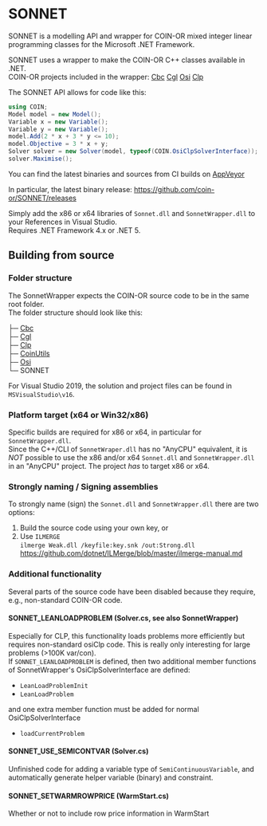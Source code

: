 # SONNET

SONNET is a modelling API and wrapper for COIN-OR mixed integer linear programming classes for the Microsoft .NET Framework.

SONNET uses a wrapper to make the COIN-OR C++ classes available in .NET.  
COIN-OR projects included in the wrapper:
[Cbc](https://github.com/coin-or/Cbc) 
[Cgl](https://github.com/coin-or/Cgl)
[Osi](https://github.com/coin-or/Osi)
[Clp](https://github.com/coin-or/Clp)

The SONNET API allows for code like this:

```C#
using COIN;  
Model model = new Model();
Variable x = new Variable();
Variable y = new Variable();
model.Add(2 * x + 3 * y <= 10);
model.Objective = 3 * x + y;
Solver solver = new Solver(model, typeof(COIN.OsiClpSolverInterface));
solver.Maximise();
```

You can find the latest binaries and sources from CI builds on [AppVeyor](https://ci.appveyor.com/project/coin-or/sonnet/build/artifacts)  

In particular, the latest binary release:
https://github.com/coin-or/SONNET/releases

Simply add the x86 or x64 libraries of `Sonnet.dll` and `SonnetWrapper.dll` to your References in Visual Studio.  
Requires .NET Framework 4.x or .NET 5.


## Building from source

### Folder structure

The SonnetWrapper expects the COIN-OR source code to be in the same root folder.  
The folder structure should look like this:

├─ [Cbc](https://github.com/coin-or/Cbc)  
├─ [Cgl](https://github.com/coin-or/Cgl)  
├─ [Clp](https://github.com/coin-or/Clp)  
├─ [CoinUtils](https://github.com/coin-or/CoinUtils)  
├─ [Osi](https://github.com/coin-or/Osi)  
└─ SONNET  

For Visual Studio 2019, the solution and project files can be found in `MSVisualStudio\v16`.


### Platform target (x64 or Win32/x86)

Specific builds are required for x86 or x64, in particular for `SonnetWrapper.dll`.  
Since the C++/CLI of `SonnetWraper.dll` has no "AnyCPU" equivalent, it is *NOT* possible to use
the x86 and/or x64 `Sonnet.dll` and `SonnetWrapper.dll` in an "AnyCPU" project. The project *has* to target x86 or x64.


### Strongly naming / Signing assemblies

To strongly name (sign) the `Sonnet.dll` and `SonnetWrapper.dll` there are two options:
1) Build the source code using your own key, or
2) Use `ILMERGE`  
   `ilmerge Weak.dll /keyfile:key.snk /out:Strong.dll`  
   https://github.com/dotnet/ILMerge/blob/master/ilmerge-manual.md
   

### Additional functionality

Several parts of the source code have been disabled because they require, e.g., non-standard COIN-OR code.


#### SONNET_LEANLOADPROBLEM (Solver.cs, see also SonnetWrapper)

Especially for CLP, this functionality loads problems more efficiently but requires
non-standard osiClp code. This is really only interesting for large problems (>100K var/con).  
If `SONNET_LEANLOADPROBLEM` is defined, then two additional member functions of SonnetWrapper's OsiClpSolverInterface are defined:
- `LeanLoadProblemInit`
- `LeanLoadProblem`  

and one extra member function must be added for normal OsiClpSolverInterface
- `loadCurrentProblem`
  

#### SONNET_USE_SEMICONTVAR (Solver.cs)

  Unfinished code for adding a variable type of `SemiContinuousVariable`, and automatically generate
  helper variable (binary) and constraint.


#### SONNET_SETWARMROWPRICE (WarmStart.cs)

Whether or not to include row price information in WarmStart

